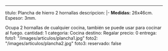 ---
titulo: Plancha de hierro 2 hornallas
descripcion: |-
  **Medidas:** 26x46cm. Espesor: 3mm.

  Ocupa 2 hornallas de cualquier cocina, también se puede usar para cocinar al fuego.
cantidad: 1
categoria: Cocina
destino: Regalar
precio: 0
entrega: 
foto1: "/images/articulos/plancha1.jpg"
foto2: "/images/articulos/plancha2.jpg"
foto3: 
reservado: false
